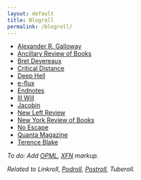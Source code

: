 ```yaml
---
layout: default
title: Blogroll
permalink: /blogroll/
---
```


* [Alexander R. Galloway](https://cultureandcommunication.org/galloway/)
* [Ancillary Review of Books](https://ancillaryreviewofbooks.org/)
* [Bret Devereaux](https://acoup.blog/)
* [Critical Distance](https://www.critical-distance.com/)
* [Deep Hell](https://deep-hell.com/)
* [e-flux](https://www.e-flux.com/)
* [Endnotes](https://endnotes.org.uk/)
* [Ill Will](https://illwill.com/)
* [Jacobin](https://jacobin.com/)
* [New Left Review](https://newleftreview.org/)
* [New York Review of Books](https://www.nybooks.com/)
* [No Escape](https://noescapevg.com/)
* [Quanta Magazine](https://www.quantamagazine.org/)
* [Terence Blake](https://terenceblake.wordpress.com/)

*To do: Add [OPML](https://opml.org/spec2.opml), [XFN](https://gmpg.org/xfn/11) markup.*

*Related to Linkroll, [Podroll](/podroll/), [Postroll](/postroll/), Tuberoll.*
